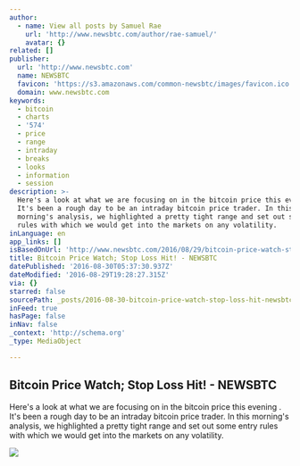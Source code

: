```yaml
---
author:
  - name: View all posts by Samuel Rae
    url: 'http://www.newsbtc.com/author/rae-samuel/'
    avatar: {}
related: []
publisher:
  url: 'http://www.newsbtc.com'
  name: NEWSBTC
  favicon: 'https://s3.amazonaws.com/common-newsbtc/images/favicon.ico'
  domain: www.newsbtc.com
keywords:
  - bitcoin
  - charts
  - '574'
  - price
  - range
  - intraday
  - breaks
  - looks
  - information
  - session
description: >-
  Here's a look at what we are focusing on in the bitcoin price this evening .
  It's been a rough day to be an intraday bitcoin price trader. In this
  morning's analysis, we highlighted a pretty tight range and set out some entry
  rules with which we would get into the markets on any volatility.
inLanguage: en
app_links: []
isBasedOnUrl: 'http://www.newsbtc.com/2016/08/29/bitcoin-price-watch-stop-loss-hit-3/'
title: Bitcoin Price Watch; Stop Loss Hit! - NEWSBTC
datePublished: '2016-08-30T05:37:30.937Z'
dateModified: '2016-08-29T19:28:27.315Z'
via: {}
starred: false
sourcePath: _posts/2016-08-30-bitcoin-price-watch-stop-loss-hit-newsbtc.md
inFeed: true
hasPage: false
inNav: false
_context: 'http://schema.org'
_type: MediaObject

---
```

<article style=""><h1>Bitcoin Price Watch; Stop Loss Hit! - NEWSBTC</h1><p>Here's a look at what we are focusing on in the bitcoin price this evening . It's been a rough day to be an intraday bitcoin price trader. In this morning's analysis, we highlighted a pretty tight range and set out some entry rules with which we would get into the markets on any volatility.</p><img src="http://s3.amazonaws.com/main-newsbtc-images/2016/08/29200639/Screen-Shot-2016-08-29-at-21.02.00.png" /></article>